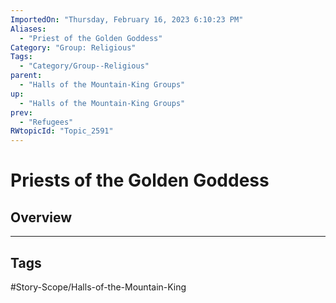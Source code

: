 ```yaml
---
ImportedOn: "Thursday, February 16, 2023 6:10:23 PM"
Aliases:
  - "Priest of the Golden Goddess"
Category: "Group: Religious"
Tags:
  - "Category/Group--Religious"
parent:
  - "Halls of the Mountain-King Groups"
up:
  - "Halls of the Mountain-King Groups"
prev:
  - "Refugees"
RWtopicId: "Topic_2591"
---
```

# Priests of the Golden Goddess
## Overview

---
## Tags
#Story-Scope/Halls-of-the-Mountain-King

